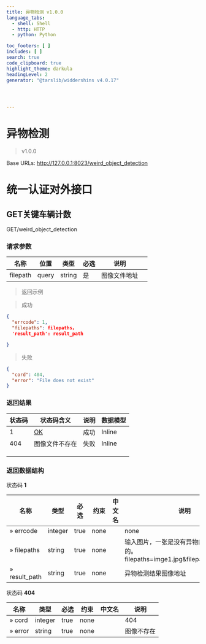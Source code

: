 ```yaml
---
title: 异物检测 v1.0.0
language_tabs:
  - shell: Shell
  - http: HTTP
  - python: Python

toc_footers: [ ]
includes: [ ]
search: true
code_clipboard: true
highlight_theme: darkula
headingLevel: 2
generator: "@tarslib/widdershins v4.0.17"




---
```


# 异物检测

> v1.0.0

Base URLs: http://127.0.0.1:8023/weird_object_detection

# 统一认证对外接口

## GET关键车辆计数

GET/weird_object_detection

### 请求参数

| 名称     | 位置  | 类型   | 必选 | 说明         |      |
| -------- | ----- | ------ | ---- | ------------ | ---- |
| filepath | query | string | 是   | 图像文件地址 |      |



> 返回示例

> 成功

```json
{
  "errcode": 1,
  "filepaths": filepaths，
  'result_path': result_path

}
```

> 失败

```json
{
  "cord": 404,
  "error": "File does not exist"
}
```



### 返回结果

| 状态码 | 状态码含义                                              | 说明 | 数据模型 |
| ------ | ------------------------------------------------------- | ---- | -------- |
| 1      | [OK](https://tools.ietf.org/html/rfc7231#section-6.3.1) | 成功 | Inline   |
| 404    | 图像文件不存在                                          | 失败 | Inline   |
|        |                                                         |      |          |
|        |                                                         |      |          |
|        |                                                         |      |          |

### 返回数据结构

状态码 **1**

| 名称          | 类型    | 必选 | 约束 | 中文名 | 说明                                                         |
| ------------- | ------- | ---- | ---- | ------ | ------------------------------------------------------------ |
| » errcode     | integer | true | none |        | none                                                         |
| » filepaths   | string  | true | none |        | 输入图片，一张是没有异物的图，一张是有的。filepaths=imge1.jpg&filepaths=imge2.jpg |
| » result_path | string  | true | none |        | 异物检测结果图像地址                                         |

状态码 **404**

| 名称    | 类型    | 必选 | 约束 | 中文名 | 说明       |
| ------- | ------- | ---- | ---- | ------ | ---------- |
| » cord  | integer | true | none |        | 404        |
| » error | string  | true | none |        | 图像不存在 |

